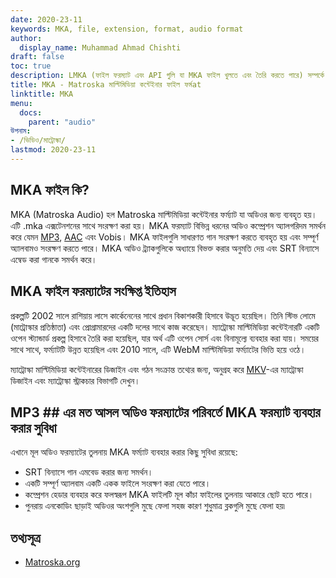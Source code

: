 ```yaml
---
date: 2020-23-11
keywords: MKA, file, extension, format, audio format
author:
  display_name: Muhammad Ahmad Chishti
draft: false
toc: true
description: LMKA (ফাইল ফরম্যাট এবং API গুলি যা MKA ফাইল খুলতে এবং তৈরি করতে পারে) সম্পর্কে আয় করুনs.
title: MKA - Matroska মাল্টিমিডিয়া কন্টেইনার ফাইল ফর্মat
linktitle: MKA
menu:
  docs:
    parent: "audio"
উপনাম:
- /ভিডিও/মাট্রোস্কা/
lastmod: 2020-23-11
---
```


## MKA ফাইল কি? ##

MKA (Matroska Audio) হল Matroska মাল্টিমিডিয়া কন্টেইনার ফর্ম্যাট যা অডিওর জন্য ব্যবহৃত হয়। এটি .mka এক্সটেনশনের সাথে সংরক্ষণ করা হয়। MKA ফরম্যাট বিভিন্ন ধরনের অডিও কম্প্রেশন অ্যালগরিদম সমর্থন করে যেমন [MP3](/audio/mp3/), [AAC](/audio/aac/) এবং Vobis। MKA ফাইলগুলি সাধারণত গান সংরক্ষণ করতে ব্যবহৃত হয় এবং সম্পূর্ণ অ্যালবামও সংরক্ষণ করতে পারে। MKA অডিও ট্র্যাকগুলিকে অধ্যায়ে বিভক্ত করার অনুমতি দেয় এবং SRT বিন্যাসে এম্বেড করা গানকে সমর্থন করে।

## MKA ফাইল ফরম্যাটের সংক্ষিপ্ত ইতিহাস

প্রকল্পটি 2002 সালে রাশিয়ায় লাসে কার্কেনেনের সাথে প্রধান বিকাশকারী হিসাবে উদ্ভূত হয়েছিল। তিনি স্টিভ লোমে (মাট্রোস্কার প্রতিষ্ঠাতা) এবং প্রোগ্রামারদের একটি দলের সাথে কাজ করেছেন। ম্যাট্রোস্কা মাল্টিমিডিয়া কন্টেইনারটি একটি ওপেন স্ট্যান্ডার্ড প্রকল্প হিসাবে তৈরি করা হয়েছিল, যার অর্থ এটি ওপেন সোর্স এবং বিনামূল্যে ব্যবহার করা যায়। সময়ের সাথে সাথে, ফর্ম্যাটটি উন্নত হয়েছিল এবং 2010 সালে, এটি WebM মাল্টিমিডিয়া ফর্ম্যাটের ভিত্তি হয়ে ওঠে।

ম্যাট্রোস্কা মাল্টিমিডিয়া কন্টেইনারের ডিজাইন এবং গঠন সংক্রান্ত তথ্যের জন্য, অনুগ্রহ করে [MKV](/video/mkv/)-এর ম্যাট্রোস্কা ডিজাইন এবং ম্যাট্রোস্কা স্ট্রাকচার বিভাগটি দেখুন।

## MP3 ## এর মত আসল অডিও ফরম্যাটের পরিবর্তে MKA ফরম্যাট ব্যবহার করার সুবিধা

এখানে মূল অডিও ফরম্যাটের তুলনায় MKA ফর্ম্যাট ব্যবহার করার কিছু সুবিধা রয়েছে:

- SRT বিন্যাসে গান এমবেড করার জন্য সমর্থন।
- একটি সম্পূর্ণ অ্যালবাম একটি একক ফাইলে সংরক্ষণ করা যেতে পারে।
- কম্প্রেশন হেডার ব্যবহার করে ফলস্বরূপ MKA ফাইলটি মূল কাঁচা ফাইলের তুলনায় আকারে ছোট হতে পারে।
- পুনরায় এনকোডিং ছাড়াই অডিওর অংশগুলি মুছে ফেলা সহজ কারণ শুধুমাত্র ব্লকগুলি মুছে ফেলা হয়৷

## তথ্যসূত্র ##

- [Matroska.org](https://www.matroska.org/)

